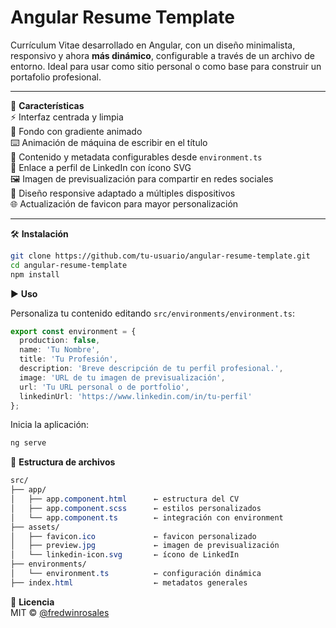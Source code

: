 
# Angular Resume Template

Currículum Vitae desarrollado en Angular, con un diseño minimalista, responsivo y ahora **más dinámico**, configurable a través de un archivo de entorno. Ideal para usar como sitio personal o como base para construir un portafolio profesional.

----------

🚀 **Características**  
⚡ Interfaz centrada y limpia  
🎨 Fondo con gradiente animado  
⌨️ Animación de máquina de escribir en el título  
🔧 Contenido y metadata configurables desde `environment.ts`  
🔗 Enlace a perfil de LinkedIn con ícono SVG  
🖼️ Imagen de previsualización para compartir en redes sociales  
📱 Diseño responsive adaptado a múltiples dispositivos  
🌐 Actualización de favicon para mayor personalización

----------

🛠️ **Instalación**
```bash
git clone https://github.com/tu-usuario/angular-resume-template.git
cd angular-resume-template
npm install
```
▶️ **Uso**

Personaliza tu contenido editando `src/environments/environment.ts`:
```typescript
export const environment = {
  production: false,
  name: 'Tu Nombre',
  title: 'Tu Profesión',
  description: 'Breve descripción de tu perfil profesional.',
  image: 'URL de tu imagen de previsualización',
  url: 'Tu URL personal o de portfolio',
  linkedinUrl: 'https://www.linkedin.com/in/tu-perfil'
};
```
Inicia la aplicación:
```bash
ng serve
```
📁 **Estructura de archivos**
```css
src/
├── app/
│   ├── app.component.html      ← estructura del CV
│   ├── app.component.scss      ← estilos personalizados
│   └── app.component.ts        ← integración con environment
├── assets/
│   ├── favicon.ico             ← favicon personalizado
│   ├── preview.jpg             ← imagen de previsualización
│   └── linkedin-icon.svg       ← ícono de LinkedIn
├── environments/
│   └── environment.ts          ← configuración dinámica
├── index.html                  ← metadatos generales

```
📄 **Licencia**  
MIT © [@fredwinrosales](https://www.linkedin.com/in/fredwin-rosales-22a85711/)